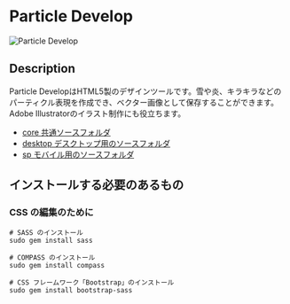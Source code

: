 # Particle Develop

![Particle Develop](https://ics.media/wp-content/uploads/2016/01/160125_particle_develop.png)

## Description

Particle DevelopはHTML5製のデザインツールです。雪や炎、キラキラなどのパーティクル表現を作成でき、ベクター画像として保存することができます。Adobe Illustratorのイラスト制作にも役立ちます。



- [core 共通ソースフォルダ](core/)
- [desktop デスクトップ用のソースフォルダ](desktop/)
- [sp モバイル用のソースフォルダ](sp/)

## インストールする必要のあるもの

### CSS の編集のために

```
# SASS のインストール
sudo gem install sass

# COMPASS のインストール
sudo gem install compass

# CSS フレームワーク「Bootstrap」のインストール
sudo gem install bootstrap-sass
```
